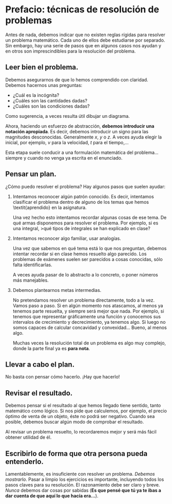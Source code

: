 # Prefacio: técnicas de resolución de problemas

Antes de nada, debemos indicar que no existen reglas rígidas para resolver un problema 
matemático. Cada uno de ellos debe estudiarse por separado. Sin embargo, hay una serie
de pasos que en algunos casos nos ayudan y en otros son imprescindibles para la
resolución del problema.


## Leer bien el problema.

Debemos asegurarnos de que lo hemos comprendido con claridad. Debemos hacernos unas 
preguntas:

* ¿Cuál es la incógnita?
* ¿Cuáles son las cantidades dadas?
* ¿Cuáles son las condiciones dadas?

Como sugerencia, a veces resulta útil dibujar un diagrama.

Ahora, haciendo un esfuerzo de abstracción, **debemos introducir una notación 
apropiada**. Es decir, debemos introducir un signo para las magnitudes desconocidas.
Generalmente $x$, $y$ o $z$. A veces ayuda elegir la inicial, por ejemplo, $v$ para la
velocidad, $t$ para el tiempo,...

Esta etapa suele conducir a una formulación matemática del problema... siempre y 
cuando no venga ya escrita en el enunciado.

## Pensar un plan.

¿Cómo puedo resolver el problema?  Hay algunos pasos que suelen ayudar:

1. Intentamos reconocer algún patrón conocido. Es decir, intentamos clasificar el 
    problema dentro de alguno de los temas que hemos \textit{aprendido} en la asignatura.

    Una vez hecho esto intentamos recordar algunas cosas de ese tema. De qué armas 
    disponemos para resolver el problema. Por ejemplo, si es una integral, >qué tipos de
    integrales se han explicado en clase?

2. Intentamos reconocer algo familiar, usar analogías.

    Una vez que sabemos en qué tema está lo que nos preguntan, debemos intentar recordar 
    si en clase hemos resuelto algo parecido. Los problemas de exámenes suelen ser parecidos
    a cosas conocidas, sólo falta identificarlas.

    A veces ayuda pasar de lo abstracto a lo concreto, o poner números más manejables.


3.  Debemos plantearnos metas intermedias.

    No pretendamos resolver un problema directamente, todo a la vez. Vamos paso a paso. Si 
    en algún momento nos atascamos, al menos ya tenemos parte resuelta, y siempre será
    mejor que nada. Por ejemplo, si tenemos que representar gráficamente una función y
    conocemos sus intervalos de crecimiento y decrecimiento, ya tenemos algo. Si luego no
    somos capaces de calcular concavidad y convexidad... Bueno, al menos algo.

    Muchas veces la resolución total de un problema es algo muy complejo, donde la parte 
    final ya es **para nota**.

## Llevar a cabo el plan.

No basta con pensar cómo hacerlo. ¡Hay que hacerlo!

## Revisar el resultado. 

Debemos pensar si el resultado al que hemos llegado tiene sentido, tanto matemático 
como lógico. Si nos pide que calculemos, por ejemplo, el precio óptimo de venta de un
objeto, éste no podrá ser negativo. Cuando sea posible, debemos buscar algún modo de
comprobar el resultado.

Al revisar un problema resuelto, lo recordaremos mejor y será más fácil obtener 
utilidad de él.

## Escribirlo de forma que otra persona pueda entenderlo.

Lamentablemente, es insuficiente con resolver un problema. *Debemos mostrarlo*. 
Pasar a limpio los ejercicios es importante, incluyendo todos los pasos claves para su
resolución. El razonamiento debe ser claro y breve. *Nunca* debemos dar cosas por
sabidas (**Es que pensé que tú ya te ibas a dar cuenta de que aquí lo que
hacía era...**).
 